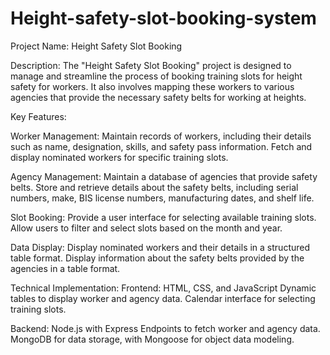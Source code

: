 # Height-safety-slot-booking-system
Project Name: Height Safety Slot Booking

Description: The "Height Safety Slot Booking" project is designed to manage and streamline the process of booking training slots for height safety for workers. It also involves mapping these workers to various agencies that provide the necessary safety belts for working at heights.

Key Features:

Worker Management: Maintain records of workers, including their details such as name, designation, skills, and safety pass information. Fetch and display nominated workers for specific training slots.

Agency Management: Maintain a database of agencies that provide safety belts. Store and retrieve details about the safety belts, including serial numbers, make, BIS license numbers, manufacturing dates, and shelf life.

Slot Booking: Provide a user interface for selecting available training slots. Allow users to filter and select slots based on the month and year.

Data Display: Display nominated workers and their details in a structured table format. Display information about the safety belts provided by the agencies in a table format.

Technical Implementation: Frontend: HTML, CSS, and JavaScript Dynamic tables to display worker and agency data. Calendar interface for selecting training slots.

Backend: Node.js with Express Endpoints to fetch worker and agency data. MongoDB for data storage, with Mongoose for object data modeling.
